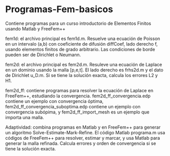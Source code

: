 # Programas-Fem-basicos
Contiene programas para un curso introductorio de Elementos Finitos usando Matlab y FreeFem++

fem1d: el archivo principal es fem1d.m. Resuelve una ecuación de Poisson en un intervalo (a,b) con coeficiente de difusión diffCoef, lado derecho f, usando elementos finitos de grado arbitrario. Las condiciones de borde pueden ser de Dirichlet o Neumann.

fem2d: el archivo principal es fem2d.m. Resuleve una ecuación de Laplace en un dominio usando la malla [p,e,t]. El lado derecho es frhs2d.m y el dato de Dirichlet u_D.m. Si se tiene la solución exacta, calcula los errores L2 y H1.

fem2d_ff: contiene programas para resolver la ecuación de Laplace en FreeFem++, estudiando la convergencia. fem2d_ff_convergencia.edp contiene un ejemplo con convergencia óptima, fem2d_ff_convergencia_suboptima.edp contiene un ejemplo con convergencia subópima, y 
fem2d_ff_import_mesh es un ejemplo que importa una malla.

Adaptividad: combina programas en Matlab y en FreeFem++ para generar un algoritmo Solve-Estimate-Mark-Refine. El código Matlab  programa.m usa códigos de FreeFem++ para resolver, estimar y marcar, y usa Matlab para generar la malla refinada. Calcula errores y orden de convergencia si se tiene la solución exacta.
